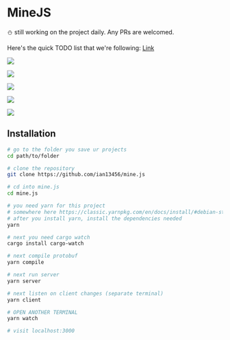 # MineJS

:snowman: still working on the project daily. Any PRs are welcomed.

Here's the quick TODO list that we're following: [Link](https://www.notion.so/f61d8c4ce1e245b6aba980adf0f1ea7c?v=77f64c4f1ed342a1b25d8af524cb9da0)

![](https://i.imgur.com/WMrPzFI.png)

![](https://i.imgur.com/bUm6ph2.png)

![](https://i.imgur.com/52BTtya.png)

![](https://i.imgur.com/IupfBVF.png)

![](https://i.imgur.com/5kGNmdL.png)

## Installation

```bash
# go to the folder you save ur projects
cd path/to/folder

# clone the repository
git clone https://github.com/ian13456/mine.js

# cd into mine.js
cd mine.js

# you need yarn for this project
# somewhere here https://classic.yarnpkg.com/en/docs/install/#debian-stable
# after you install yarn, install the dependencies needed
yarn

# next you need cargo watch
cargo install cargo-watch

# next compile protobuf
yarn compile

# next run server
yarn server

# next listen on client changes (separate terminal)
yarn client

# OPEN ANOTHER TERMINAL
yarn watch

# visit localhost:3000
```
